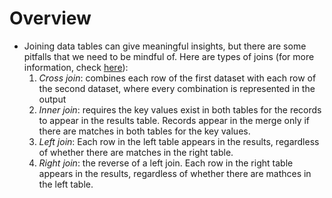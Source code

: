 # Overview
  * Joining data tables can give meaningful insights, but there are some pitfalls that we need to be mindful of. Here are types of joins (for more information, check [here](https://docs.trifacta.com/display/DP/Join+Window)):
      1. *Cross join*: combines each row of the first dataset with each row of the second dataset, where every combination is represented in the output
      2. *Inner join*: requires the key values exist in both tables for the records to appear in the results table. Records appear in the merge only if there are matches in both tables for the key values.
      3. *Left join*: Each row in the left table appears in the results, regardless of whether there are matches in the right table.
      4. *Right join*: the reverse of a left join. Each row in the right table appears in the results, regardless of whether there are mathces in the left table.
